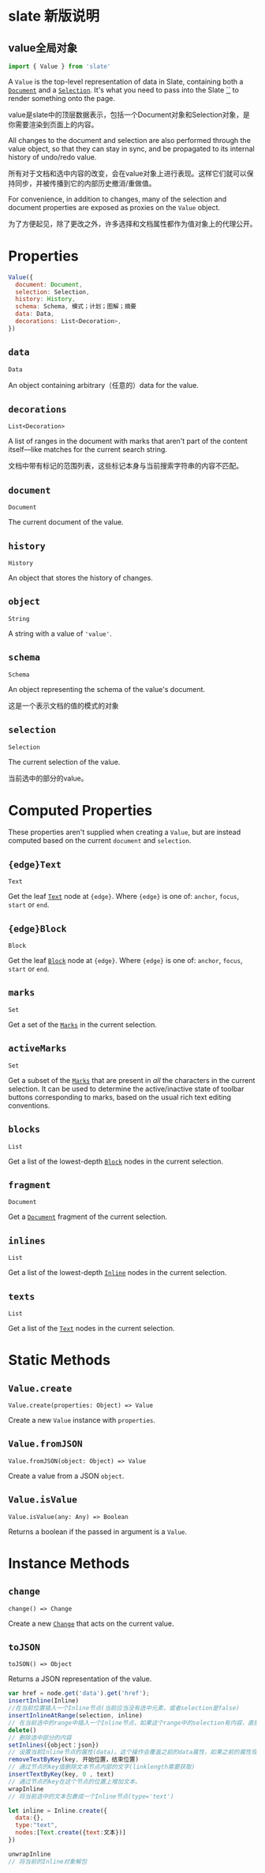 # slate 新版说明

## value全局对象

```js
import { Value } from 'slate'
```

A `Value` is the top-level representation of data in Slate, containing both a [`Document`](https://docs.slatejs.org/slate-core/document) and a [`Selection`](https://docs.slatejs.org/slate-core/selection). It's what you need to pass into the Slate [``](https://docs.slatejs.org/slate-react/editor) to render something onto the page.

value是slate中的顶层数据表示，包括一个Document对象和Selection对象，是你需要渲染到页面上的内容。



All changes to the document and selection are also performed through the value object, so that they can stay in sync, and be propagated to its internal history of undo/redo value.

所有对于文档和选中内容的改变，会在value对象上进行表现。这样它们就可以保持同步，并被传播到它的内部历史撤消/重做值。



For convenience, in addition to changes, many of the selection and document properties are exposed as proxies on the `Value` object.

为了方便起见，除了更改之外，许多选择和文档属性都作为值对象上的代理公开。



# Properties

```js
Value({
  document: Document,
  selection: Selection,
  history: History,
  schema: Schema, 模式；计划；图解；摘要
  data: Data,
  decorations: List<Decoration>,
})
```

## `data`

`Data`

An object containing arbitrary（任意的）data for the value.

## `decorations`

`List<Decoration>`

A list of ranges in the document with marks that aren't part of the content itself—like matches for the current search string.

文档中带有标记的范围列表，这些标记本身与当前搜索字符串的内容不匹配。

## `document`

`Document`

The current document of the value.

## `history`

`History`

An object that stores the history of changes.

## `object`

`String`

A string with a value of `'value'`.

## `schema`

`Schema`

An object representing the schema of the value's document.

这是一个表示文档的值的模式的对象

## `selection`

`Selection`

The current selection of the value.

当前选中的部分的value。

# Computed Properties

These properties aren't supplied when creating a `Value`, but are instead computed based on the current `document` and `selection`.

## `{edge}Text`

`Text`

Get the leaf [`Text`](https://docs.slatejs.org/slate-core/text) node at `{edge}`. Where `{edge}` is one of: `anchor`, `focus`, `start` or `end`.

## `{edge}Block`

`Block`

Get the leaf [`Block`](https://docs.slatejs.org/slate-core/block) node at `{edge}`. Where `{edge}` is one of: `anchor`, `focus`, `start` or `end`.

## `marks`

`Set`

Get a set of the [`Marks`](https://docs.slatejs.org/slate-core/mark) in the current selection.

## `activeMarks`

`Set`

Get a subset of the [`Marks`](https://docs.slatejs.org/slate-core/mark) that are present in *all* the characters in the current selection. It can be used to determine the active/inactive state of toolbar buttons corresponding to marks, based on the usual rich text editing conventions.

## `blocks`

`List`

Get a list of the lowest-depth [`Block`](https://docs.slatejs.org/slate-core/block) nodes in the current selection.

## `fragment`

`Document`

Get a [`Document`](https://docs.slatejs.org/slate-core/document) fragment of the current selection.

## `inlines`

`List`

Get a list of the lowest-depth [`Inline`](https://docs.slatejs.org/slate-core/inline) nodes in the current selection.

## `texts`

`List`

Get a list of the [`Text`](https://docs.slatejs.org/slate-core/text) nodes in the current selection.

# Static Methods

## `Value.create`

`Value.create(properties: Object) => Value`

Create a new `Value` instance with `properties`.

## `Value.fromJSON`

`Value.fromJSON(object: Object) => Value`

Create a value from a JSON `object`.

## `Value.isValue`

`Value.isValue(any: Any) => Boolean`

Returns a boolean if the passed in argument is a `Value`.

# Instance Methods

## `change`

`change() => Change`

Create a new [`Change`](https://docs.slatejs.org/slate-core/change) that acts on the current value.

## `toJSON`

`toJSON() => Object`

Returns a JSON representation of the value.



~~~js
var href = node.get('data').get('href');
insertInline(Inline)
//在当前位置插入一个Inline节点(当前应当没有选中元素，或者selection是false)
insertInlineAtRange(selection, inline)
// 在当前选中的range中插入一个Inline节点，如果这个range中的selection有内容，直接删除内容加入Inline节点；如果range中没有内容，直接插入节点。bug：如果这个节点是一个空行，那么删除这个节点后，node.key就会是空的，就无法插入新的Inline节点，所以会报错。解决方案：手动删除这个节点，手动插入新的Inline节点。
delete()
// 删除选中部分的内容
setInlines({object：json})
// 设置当前Inline节点的属性(data)。这个操作会覆盖之前的data属性，如果之前的属性现在没有被新加入，那么这个属性将会被删除。
removeTextByKey(key, 开始位置，结束位置)
// 通过节点的key值删除文本节点内部的文字(linklength需要获取)
insertTextByKey(key, 0 , text)
// 通过节点的key在这个节点的位置上增加文本。
wrapInline
// 将当前选中的文本包裹成一个Inline节点(type='text')

let inline = Inline.create({
  data:{},
  type:"text",
  nodes:[Text.create({text:文本})]
})

unwrapInline
// 将当前的Inline对象解包
~~~

